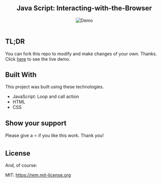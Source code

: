 <h2 align="center">
  Java Script: Interacting-with-the-Browser <br/>
</h2>

<div align="center">
  <img alt="Demo" src="bmi.gif">
</div>

<br/>

## TL;DR

You can fork this repo to modify and make changes of your own. Thanks. 
Click  <a href="https://hannah-moon.github.io/10_JS_Control-Flow-and-Conditionals_BMI-Calculator/">here</a> to see the live demo.


## Built With

This project was built using these technologies.

- JavaScript: Loop and call action 
- HTML
- CSS


## Show your support

Please give a ⭐ if you like this work. Thank you!


## License

And, of course:

MIT: <https://rem.mit-license.org>
